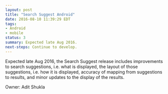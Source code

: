 ```yaml
---
layout: post
title: "Search Suggest Android"
date: 2016-08-10 11:39:29 EDT
tags:
- Android
- mobile
status: 3
summary: Expected late Aug 2016.
next-steps: Continue to develop.
---
```


Expected late Aug 2016, the Search Suggest release includes improvements to search suggestions, i.e. what is displayed, the layout of those suggestions, i.e. how it is displayed, accuracy of mapping from suggestions to results, and minor updates to the display of the results.

Owner: Adit Shukla

